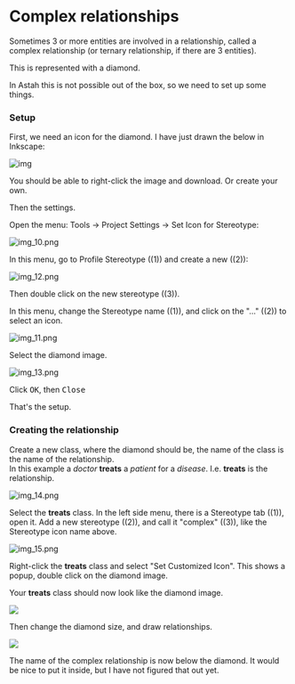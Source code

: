 # Complex relationships

Sometimes 3 or more entities are involved in a relationship, called a complex relationship (or ternary relationship, if there are 3 entities).

This is represented with a diamond.

In Astah this is not possible out of the box, so we need to set up some things.

### Setup

First, we need an icon for the diamond. I have just drawn the below in Inkscape:

![img](Ternary_Icon.png)

You should be able to right-click the image and download. Or create your own.

Then the settings.

Open the menu: Tools -> Project Settings -> Set Icon for Stereotype:

![img_10.png](img_10.png)

In this menu, go to Profile Stereotype ((1)) and create a new ((2)):

![img_12.png](img_12.png)

Then double click on the new stereotype ((3)).

In this menu, change the Stereotype name ((1)), and click on the "..." ((2)) to select an icon.

![img_11.png](img_11.png)

Select the diamond image.

![img_13.png](img_13.png)

Click <kbd>OK</kbd>, then <kbd>Close</kbd>

That's the setup.

### Creating the relationship

Create a new class, where the diamond should be, the name of the class is the name of the relationship.\
In this example a _doctor_ **treats** a _patient_ for a _disease_. I.e. **treats** is the relationship.

![img_14.png](img_14.png)

Select the **treats** class. In the left side menu, there is a Stereotype tab ((1)), open it. 
Add a new stereotype ((2)), and call it "complex" ((3)), like the Stereotype icon name above.

![img_15.png](img_15.png)

Right-click the **treats** class and select "Set Customized Icon". 
This shows a popup, double click on the diamond image.

Your **treats** class should now look like the diamond image. 

![](ConvertToDiamond.gif)

Then change the diamond size, and draw relationships. 

![](ScaleAndDrawRelationships.gif)

The name of the complex relationship is now below the diamond. It would be nice to put it inside, but I have not figured that out yet.